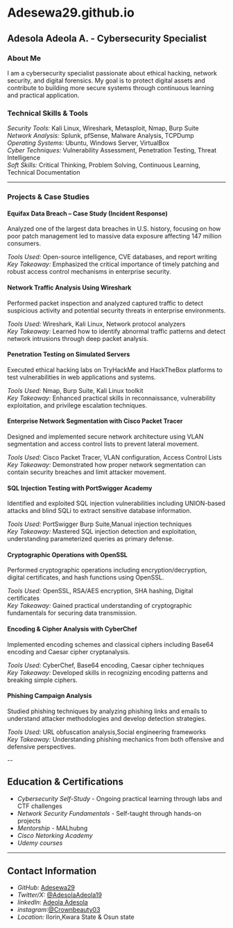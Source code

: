 # Adesewa29.github.io

## Adesola Adeola A. - Cybersecurity Specialist

### About Me
I am a cybersecurity specialist passionate about ethical hacking, network security, and digital forensics. My goal is to protect digital assets and contribute to building more secure systems through continuous learning and practical application.

### Technical Skills & Tools

*Security Tools:* Kali Linux, Wireshark, Metasploit, Nmap, Burp Suite  
*Network Analysis:* Splunk, pfSense, Malware Analysis, TCPDump  
*Operating Systems:* Ubuntu, Windows Server, VirtualBox  
*Cyber Techniques:* Vulnerability Assessment, Penetration Testing, Threat Intelligence  
*Soft Skills:* Critical Thinking, Problem Solving, Continuous Learning, Technical Documentation

---

### Projects & Case Studies

#### Equifax Data Breach – Case Study (Incident Response)
Analyzed one of the largest data breaches in U.S. history, focusing on how poor patch management led to massive data exposure affecting 147 million consumers.

*Tools Used:* Open-source intelligence, CVE databases, and report writing  
*Key Takeaway:* Emphasized the critical importance of timely patching and robust access control mechanisms in enterprise security.

#### Network Traffic Analysis Using Wireshark
Performed packet inspection and analyzed captured traffic to detect suspicious activity and potential security threats in enterprise environments.

*Tools Used:* Wireshark, Kali Linux, Network protocol analyzers  
*Key Takeaway:* Learned how to identify abnormal traffic patterns and detect network intrusions through deep packet analysis.

#### Penetration Testing on Simulated Servers
Executed ethical hacking labs on TryHackMe and HackTheBox platforms to test vulnerabilities in web applications and systems.

*Tools Used:* Nmap, Burp Suite, Kali Linux toolkit  
*Key Takeaway:* Enhanced practical skills in reconnaissance, vulnerability exploitation, and privilege escalation techniques.

#### Enterprise Network Segmentation with Cisco Packet Tracer
Designed and implemented secure network architecture using VLAN segmentation and access control lists to prevent lateral movement.

*Tools Used:* Cisco Packet Tracer, VLAN configuration, Access Control Lists  
*Key Takeaway:* Demonstrated how proper network segmentation can contain security breaches and limit attacker movement.

#### SQL Injection Testing with PortSwigger Academy
Identified and exploited SQL injection vulnerabilities including UNION-based attacks and blind SQLi to extract sensitive database information.

*Tools Used:* PortSwigger Burp Suite,Manual injection techniques  
*Key Takeaway:* Mastered SQL injection detection and exploitation, understanding parameterized queries as primary defense.

#### Cryptographic Operations with OpenSSL
Performed cryptographic operations including encryption/decryption, digital certificates, and hash functions using OpenSSL.

*Tools Used:* OpenSSL, RSA/AES encryption, SHA hashing, Digital certificates  
*Key Takeaway:* Gained practical understanding of cryptographic fundamentals for securing data transmission.

#### Encoding & Cipher Analysis with CyberChef
Implemented encoding schemes and classical ciphers including Base64 encoding and Caesar cipher cryptanalysis.

*Tools Used:* CyberChef, Base64 encoding, Caesar cipher techniques  
*Key Takeaway:* Developed skills in recognizing encoding patterns and breaking simple ciphers.

#### Phishing Campaign Analysis
Studied phishing techniques by analyzing phishing links and emails to understand attacker methodologies and develop detection strategies.

*Tools Used:* URL obfuscation analysis,Social engineering frameworks  
*Key Takeaway:* Understanding phishing mechanics from both offensive and defensive perspectives.

--

## Education & Certifications
- *Cybersecurity Self-Study* - Ongoing practical learning through labs and CTF challenges
- *Network Security Fundamentals* - Self-taught through hands-on projects
- *Mentorship* - MALhubng 
- *Cisco Netorking Academy*
- *Udemy courses*

---

## Contact Information
- *GitHub:* [Adesewa29](https://github.com/Adesewa03)
- *Twitter/X:* [@AdesolaAdeola19](https://twitter.com/AdesolaAdeola19)
- *linkedln*: [Adeola Adesola](www.linkedin.com/in/adeola-adesola-178ab538a)
- *instagram*:[@Crownbeauty03](https://www.instagram.com/crownbeauty_03/)
- *Location:* Ilorin,Kwara State & Osun state

